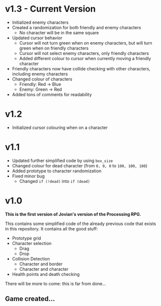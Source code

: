 # v1.3 - Current Version

- Initialized enemy characters
- Created a randomization for both friendly and enemy characters
	- No character will be in the same square
- Updated cursor behavior
	- Cursor will not turn green when on enemy characters, but will turn green when on friendly characters
	- Cursor will not select enemy characters, only friendly characters
	- Added different colour to cursor when currently moving a friendly character
- Friendly characters now have collide checking with other characters, including enemy characters
- Changed colour of characters
	- Friendly: Red &rarr; Blue
	- Enemy: Green &rarr; Red
- Added tons of comments for readability

# v1.2

- Initialized cursor colouring when on a character

# v1.1

- Updated further simplified code by using `box_size`
- Changed colour for dead character (from `0, 0, 0` to `100, 100, 100`)
- Added prototype to character randomization
- Fixed minor bug
	- Changed `if (!dead)` into `if (dead)`

# v1.0

**This is the first version of Jovian's version of the Processing RPG.**

This contains some simplified code of the already previous code that exists in this repository.
It contains all the good stuff:

- Prototype grid
- Character selection
	- Drag
	- Drop
- Collision Detection
	- Character and border
	- Character and character 
- Health points and death checking

There will be more to come: this is far from done...

## Game created...
